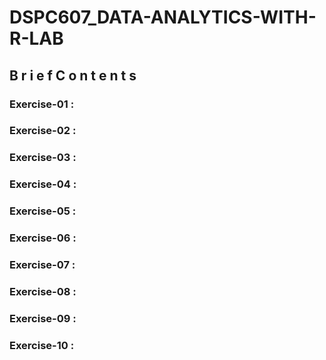 # DSPC607_DATA-ANALYTICS-WITH-R-LAB
## B r i e f C o n t e n t s
### Exercise-01 :
### Exercise-02 :
### Exercise-03 :
### Exercise-04 :
### Exercise-05 :
### Exercise-06 :
### Exercise-07 :
### Exercise-08 :
### Exercise-09 :
### Exercise-10 :

